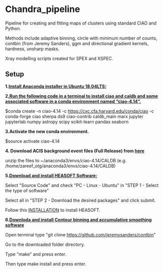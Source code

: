 # Chandra_pipeline

Pipeline for creating and fitting maps of clusters using standard CIAO and Python. 

Methods include adaptive binning, circle with minimum number of counts, contbin (from Jeremy Sanders), ggm and directional gradient kernels, hardness, unsharp masks.

Xray modelling scripts created for SPEX and XSPEC.




## Setup
**1.[Install Anaconda installer in Ubuntu 18.04LTS:](https://docs.anaconda.com/anaconda/install/linux/)**

**2[.Run the following code in a terminal to install ciao and caldb and some associated software in a conda environment named “ciao-4.14”.](https://cxc.cfa.harvard.edu/ciao/download/)**

$conda create -n ciao-4.14 -c https://cxc.cfa.harvard.edu/conda/ciao -c conda-forge ciao sherpa ds9 ciao-contrib caldb_main marx jupyter jupyterlab numpy astropy scipy scikit-learn pandas seaborn


**3.Activate the new conda environment.**

$source activate ciao-4.14

**4. Download ACIS background event files (Full Release) from [here](https://cxc.cfa.harvard.edu/ciao/download/caldb.html)** 

unzip the files to ~/anaconda3/envs/ciao-4.14/CALDB (e.g. /home/zareef_otg/anaconda3/envs/ciao-4.14/CALDB)


**5.[Download and install HEASOFT Software:](https://heasarc.gsfc.nasa.gov/lheasoft/download.html)**

Select "Source Code" and check "PC - Linux - Ubuntu" in "STEP 1 - Select the type of software"

Select all in "STEP 2 - Download the desired packages" and click submit.

Follow this [INSTALLATION](https://heasarc.gsfc.nasa.gov/lheasoft/ubuntu.html) to install HEASOFT.


**6.[Downloda and install Contour binning and accumulative smoothing software](https://github.com/jeremysanders/contbin)**

Open terminal type "git clone https://github.com/jeremysanders/contbin"

Go to the downloaded folder directory.

Type "make" and press enter.

Then type make install and press enter.

